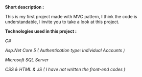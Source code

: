 **Short description :**

This is my first project made with MVC pattern, I think the code is understandable, I invite you to take a look at this project.

**Technologies used in this project :**

_C#_

_Asp.Net Core 5 ( Authentication type: Individual Accounts )_

_Microsoft SQL Server_

_CSS & HTML & JS ( I have not written the front-end codes )_

